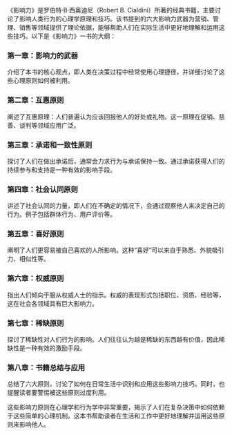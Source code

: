 《影响力》是罗伯特·B·西奥迪尼（Robert B. Cialdini）所著的经典书籍，主要讨论了影响人类行为的心理学原理和技巧。该书提到的六大影响力武器为营销、管理、销售等领域提供了理论依据，能够帮助人们在实际生活中更好地理解和运用这些技巧。以下是《影响力》一书的大纲：

### 第一章：影响力的武器
介绍了本书的核心观点，即人类在决策过程中经常使用心理捷径，并详细讨论了这些心理原则如何被利用。

### 第二章：互惠原则
阐述了互惠原理：人们普遍认为应该回报他人的好处或礼物。这一原理在促销、慈善、谈判等领域应用广泛。

### 第三章：承诺和一致性原则
探讨了人们在做出承诺后，通常会力求行为与承诺保持一致。通过承诺获得人们的持续参与和支持是一种有效的影响手段。

### 第四章：社会认同原则
讲述了社会认同的力量，即人们在不确定的情况下，会通过观察他人来决定自己的行为。例子包括群体行为、用户评价等。

### 第五章：喜好原则
阐明了人们更容易被自己喜欢的人所影响。这种“喜好”可以来自于熟悉、外貌吸引力、相似性等。

### 第六章：权威原则
指出人们倾向于服从权威人士的指示。权威的表现形式包括职位、资质、经验等，这在社会各领域具有巨大影响力。

### 第七章：稀缺原则
探讨了稀缺性对人们行为的影响。人们往往认为越是稀缺的东西越有价值，因此稀缺性是一种有效的激励手段。

### 第八章：书籍总结与应用
总结了六大原则，讨论了如何在日常生活中识别和应用这些影响力技巧。同时，也提醒读者要警惕被这些原则过度利用。

这些影响力原则在心理学和行为学中非常重要，揭示了人们在复杂决策中如何依赖于这些简单的心理机制。这本书帮助读者在生活和工作中更好地理解并运用这些原则来影响他人。